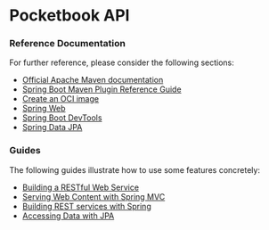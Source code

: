 # Pocketbook API

### Reference Documentation

For further reference, please consider the following sections:

- [Official Apache Maven documentation](https://maven.apache.org/guides/index.html)
- [Spring Boot Maven Plugin Reference Guide](https://docs.spring.io/spring-boot/docs/3.2.1/maven-plugin/reference/html/)
- [Create an OCI image](https://docs.spring.io/spring-boot/docs/3.2.1/maven-plugin/reference/html/#build-image)
- [Spring Web](https://docs.spring.io/spring-boot/docs/3.2.1/reference/htmlsingle/index.html#web)
- [Spring Boot DevTools](https://docs.spring.io/spring-boot/docs/3.2.1/reference/htmlsingle/index.html#using.devtools)
- [Spring Data JPA](https://docs.spring.io/spring-boot/docs/3.2.1/reference/htmlsingle/index.html#data.sql.jpa-and-spring-data)

### Guides

The following guides illustrate how to use some features concretely:

- [Building a RESTful Web Service](https://spring.io/guides/gs/rest-service/)
- [Serving Web Content with Spring MVC](https://spring.io/guides/gs/serving-web-content/)
- [Building REST services with Spring](https://spring.io/guides/tutorials/rest/)
- [Accessing Data with JPA](https://spring.io/guides/gs/accessing-data-jpa/)
